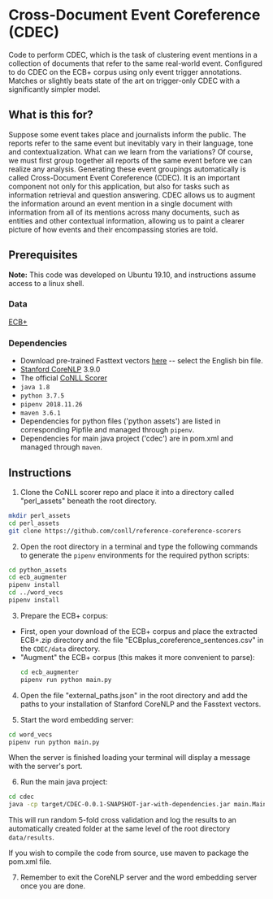 # Cross-Document Event Coreference (CDEC)

Code to perform CDEC, which is the task of clustering event mentions in a collection
of documents that refer to the same real-world event. Configured to do CDEC on the ECB+ corpus using only event trigger annotations. Matches or slightly beats state of the art on trigger-only CDEC with a significantly simpler model.

## What is this for?
Suppose some event takes place and journalists
inform the public. The reports refer to the same
event but inevitably vary in their language, tone
and contextualization. What can we learn from
the variations? Of course, we must first group together all reports of the same event before we can
realize any analysis. Generating these event groupings automatically is called Cross-Document Event Coreference (CDEC). It is an important component not only for this application, but also for tasks
such as information retrieval and question answering. CDEC allows us to augment the information
around an event mention in a single document with
information from all of its mentions across many
documents, such as entities and other contextual
information, allowing us to paint a clearer picture
of how events and their encompassing stories are
told.

## Prerequisites
**Note:** This code was developed on Ubuntu 19.10, and instructions assume access to a linux shell.

### Data
[ECB+](http://www.newsreader-project.eu/results/data/the-ecb-corpus/)
### Dependencies
- Download pre-trained Fasttext vectors [here](https://fasttext.cc/docs/en/crawl-vectors.html) -- select the English bin file.
- [Stanford CoreNLP](https://stanfordnlp.github.io/CoreNLP/download.html) 3.9.0
- The official [CoNLL Scorer](https://github.com/conll/reference-coreference-scorers)
- ``java 1.8``
- ``python 3.7.5``
- ``pipenv 2018.11.26``
- ``maven 3.6.1``
- Dependencies for python files ('python assets') are listed in corresponding Pipfile and managed through ``pipenv``.
- Dependencies for main java project ('cdec') are in pom.xml and managed through ``maven``.

## Instructions
1. Clone the CoNLL scorer repo and place it into a directory called "perl_assets" beneath the root directory.
  ```bash
  mkdir perl_assets
  cd perl_assets
  git clone https://github.com/conll/reference-coreference-scorers
  ```
2. Open the root directory in a terminal and type the following commands to generate the ``pipenv`` environments for the required python scripts:

  ```bash
  cd python_assets
  cd ecb_augmenter
  pipenv install
  cd ../word_vecs
  pipenv install
  ```
3. Prepare the ECB+ corpus:

  - First, open your download of the ECB+ corpus and place the extracted ECB+.zip directory and the file "ECBplus_coreference_sentences.csv" in the ``CDEC/data`` directory.
  - "Augment" the ECB+ corpus (this makes it more convenient to parse):
    ```bash
    cd ecb_augmenter
    pipenv run python main.py
    ```
4. Open the file "external_paths.json" in the root directory and add the paths to your installation of Stanford CoreNLP and the Fasstext vectors.

5. Start the word embedding server:
  ```bash
  cd word_vecs
  pipenv run python main.py
  ```
  When the server is finished loading your terminal will display a message with the server's port.

6. Run the main java project:
  ```bash
  cd cdec
  java -cp target/CDEC-0.0.1-SNAPSHOT-jar-with-dependencies.jar main.Main
  ```
  This will run random 5-fold cross validation and log the results to an automatically created folder at the same level of the root directory ``data/results``.

  If you wish to compile the code from source, use maven to package the pom.xml file.

7. Remember to exit the CoreNLP server and the word embedding server once you are done.
